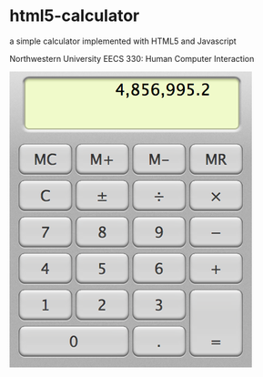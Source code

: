 # html5-calculator
a simple calculator implemented with HTML5 and Javascript

Northwestern University EECS 330: Human Computer Interaction 

![alt text](https://raw.githubusercontent.com/lostleaf/html5-calculator/master/calculator.png "Logo Title Text 1")

